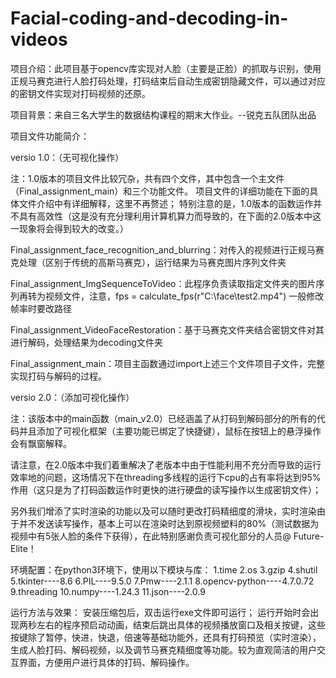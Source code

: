 # Facial-coding-and-decoding-in-videos

项目介绍：此项目基于opencv库实现对人脸（主要是正脸）的抓取与识别，使用正规马赛克进行人脸打码处理，打码结束后自动生成密钥隐藏文件，可以通过对应的密钥文件实现对打码视频的还原。

项目背景：来自三名大学生的数据结构课程的期末大作业。--锐克五队团队出品

项目文件功能简介：

versio 1.0：（无可视化操作）

注：1.0版本的项目文件比较冗杂，共有四个文件，其中包含一个主文件（Final_assignment_main）和三个功能文件。
项目文件的详细功能在下面的具体文件介绍中有详细解释，这里不再赘述；
特别注意的是，1.0版本的函数运作并不具有高效性（这是没有充分理利用计算机算力而导致的，在下面的2.0版本中这一现象将会得到较大的改变。）

Final_assignment_face_recognition_and_blurring：对传入的视频进行正规马赛克处理（区别于传统的高斯马赛克），运行结果为马赛克图片序列文件夹


Final_assignment_ImgSequenceToVideo：此程序负责读取指定文件夹的图片序列再转为视频文件，注意，fps = calculate_fps(r"C:\face\test2.mp4") 一般修改帧率时要改路径


Final_assignment_VideoFaceRestoration：基于马赛克文件夹结合密钥文件对其进行解码，处理结果为decoding文件夹


Final_assignment_main：项目主函数通过import上述三个文件项目子文件，完整实现打码与解码的过程。



versio 2.0：（添加可视化操作）

注：该版本中的main函数（main_v2.0）已经涵盖了从打码到解码部分的所有的代码并且添加了可视化框架（主要功能已绑定了快捷键），鼠标在按钮上的悬浮操作会有飘窗解释。

请注意，在2.0版本中我们着重解决了老版本中由于性能利用不充分而导致的运行效率地的问题，这场情况下在threading多线程的运行下cpu的占有率将达到95%作用（这只是为了打码函数运作时更快的进行硬盘的读写操作以生成密钥文件）；

另外我们增添了实时渲染的功能以及可以随时更改打码精细度的滑块，实时渲染由于并不发送读写操作，基本上可以在渲染时达到原视频塑料的80%（测试数据为视频中有5张人脸的条件下获得），在此特别感谢负责可视化部分的人员@ Future-Elite！


环境配置：在python3环境下，使用以下模块与库：
	1.time
	2.os
	3.gzip
	4.shutil
	5.tkinter----8.6
	6.PIL----9.5.0
	7.Pmw----2.1.1
	8.opencv-python----4.7.0.72
	9.threading
	10.numpy----1.24.3
	11.json----2.0.9

运行方法与效果：
安装压缩包后，双击运行exe文件即可运行；
运行开始时会出现两秒左右的程序预启动动画，结束后跳出具体的视频播放窗口及相关按键，这些按键除了暂停，快进，快退，倍速等基础功能外，还具有打码预览（实时渲染），生成人脸打码、解码视频，以及调节马赛克精细度等功能。较为直观简洁的用户交互界面，方便用户进行具体的打码、解码操作。

